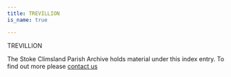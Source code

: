 ```yaml
---
title: TREVILLION
is_name: true

---
```


TREVILLION


The Stoke Climsland Parish Archive holds material under this index entry. To find out more please [contact us](/contact/)
